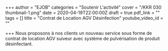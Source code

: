 +++
author = "EJOB"
categories = "Soutenir L'activité"
cover = "/KKR 030 thumbnail-1.png"
date = 2020-04-19T22:00:00Z
draft = true
pdf_link = ""
tags = []
title = "Contrat de Location AGV Désinfection"
youtube_video_id = ""

+++
Nous proposons à nos clients un nouveau service sous forme de contrat de location AGV suiveur avec système de pulvérisation de produit désinfectant.